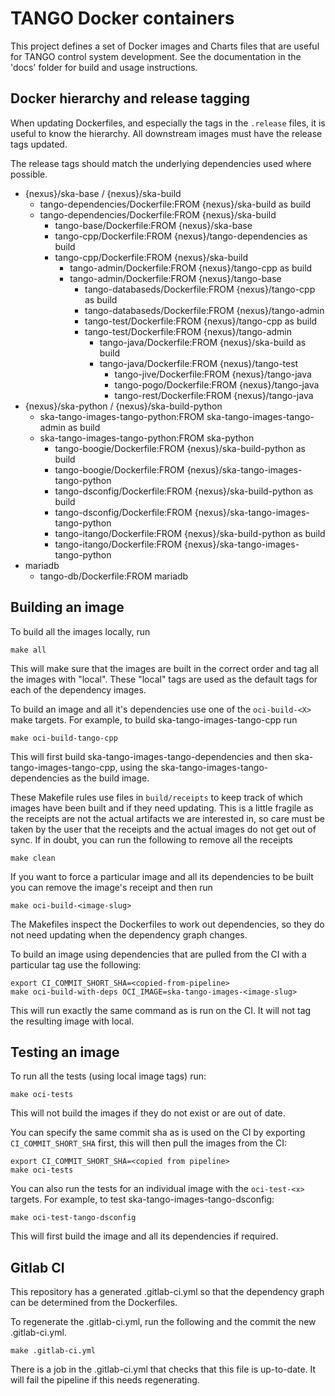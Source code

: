 # TANGO Docker containers

This project defines a set of Docker images and Charts files
that are useful for TANGO control system development.
See the documentation in the 'docs' folder for build and usage
instructions.

## Docker hierarchy and release tagging

When updating Dockerfiles, and especially the tags in the `.release` files,
it is useful to know the hierarchy.  All downstream images must have the release
tags updated.

The release tags should match the underlying dependencies used where possible.

- {nexus}/ska-base / {nexus}/ska-build
  - tango-dependencies/Dockerfile:FROM {nexus}/ska-build as build
  - tango-dependencies/Dockerfile:FROM {nexus}/ska-build
    - tango-base/Dockerfile:FROM {nexus}/ska-base
    - tango-cpp/Dockerfile:FROM {nexus}/tango-dependencies as build
    - tango-cpp/Dockerfile:FROM {nexus}/ska-build
        - tango-admin/Dockerfile:FROM {nexus}/tango-cpp as build
        - tango-admin/Dockerfile:FROM {nexus}/tango-base
          - tango-databaseds/Dockerfile:FROM {nexus}/tango-cpp as build
          - tango-databaseds/Dockerfile:FROM {nexus}/tango-admin
          - tango-test/Dockerfile:FROM {nexus}/tango-cpp as build
          - tango-test/Dockerfile:FROM {nexus}/tango-admin
            - tango-java/Dockerfile:FROM {nexus}/ska-build as build
            - tango-java/Dockerfile:FROM {nexus}/tango-test
              - tango-jive/Dockerfile:FROM {nexus}/tango-java
              - tango-pogo/Dockerfile:FROM {nexus}/tango-java
              - tango-rest/Dockerfile:FROM {nexus}/tango-java
- {nexus}/ska-python / {nexus}/ska-build-python
  - ska-tango-images-tango-python:FROM ska-tango-images-tango-admin as build
  - ska-tango-images-tango-python:FROM ska-python
    - tango-boogie/Dockerfile:FROM {nexus}/ska-build-python as build
    - tango-boogie/Dockerfile:FROM {nexus}/ska-tango-images-tango-python
    - tango-dsconfig/Dockerfile:FROM {nexus}/ska-build-python as build
    - tango-dsconfig/Dockerfile:FROM {nexus}/ska-tango-images-tango-python
    - tango-itango/Dockerfile:FROM {nexus}/ska-build-python as build
    - tango-itango/Dockerfile:FROM {nexus}/ska-tango-images-tango-python
- mariadb
  - tango-db/Dockerfile:FROM mariadb

## Building an image

To build all the images locally, run

```shell
make all
```

This will make sure that the images are built in the correct order and tag all
the images with "local".  These "local" tags are used as the default tags for
each of the dependency images.

To build an image and all it's dependencies use one of the `oci-build-<X>` make
targets. For example, to build ska-tango-images-tango-cpp run

```shell
make oci-build-tango-cpp
```

This will first build ska-tango-images-tango-dependencies and then
ska-tango-images-tango-cpp, using the ska-tango-images-tango-dependencies as the
build image.

These Makefile rules use files in `build/receipts` to keep track of which images
have been built and if they need updating.  This is a little fragile as the
receipts are not the actual artifacts we are interested in, so care
must be taken by the user that the receipts and the actual images do not get out
of sync.  If in doubt, you can run the following to remove all the receipts

```shell
make clean
```

If you want to force a particular image and all its dependencies to be built you
can remove the image's receipt and then run

```shell
make oci-build-<image-slug>
```

The Makefiles inspect the Dockerfiles to work out dependencies, so they do not
need updating when the dependency graph changes.

To build an image using dependencies that are pulled from the CI with a particular
tag use the following:

```shell
export CI_COMMIT_SHORT_SHA=<copied-from-pipeline>
make oci-build-with-deps OCI_IMAGE=ska-tango-images-<image-slug>
```

This will run exactly the same command as is run on the CI.  It will not tag the
resulting image with local.

## Testing an image

To run all the tests (using local image tags) run:

```shell
make oci-tests
```

This will not build the images if they do not exist or are out of date.

You can specify the same commit sha as is used on the CI by exporting
`CI_COMMIT_SHORT_SHA` first, this will then pull the images from the CI:

```shell
export CI_COMMIT_SHORT_SHA=<copied from pipeline>
make oci-tests
```

You can also run the tests for an individual image with the `oci-test-<x>`
targets.  For example, to test ska-tango-images-tango-dsconfig:

```shell
make oci-test-tango-dsconfig
```

This will first build the image and all its dependencies if required.

## Gitlab CI

This repository has a generated .gitlab-ci.yml so that the dependency graph can
be determined from the Dockerfiles.

To regenerate the .gitlab-ci.yml, run the following and the commit the new
.gitlab-ci.yml.

```shell
make .gitlab-ci.yml
```

There is a job in the .gitlab-ci.yml that checks that this file is up-to-date.
It will fail the pipeline if this needs regenerating.
